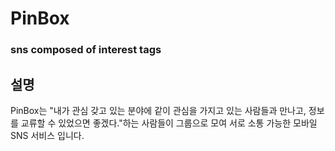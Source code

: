 # PinBox
### sns composed of interest tags

## 설명
PinBox는 "내가 관심 갖고 있는 분야에 같이 관심을 가지고 있는 사람들과 만나고, 정보를 교류할 수 있었으면 좋겠다."하는 사람들이 그룹으로 모여 서로 소통 가능한 모바일 SNS 서비스 입니다.